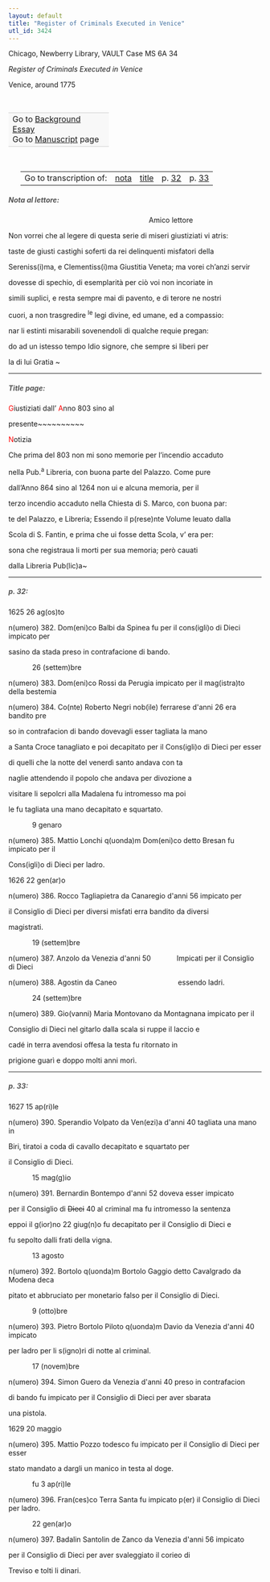 ```yaml
---
layout: default
title: "Register of Criminals Executed in Venice"
utl_id: 3424
---
```



Chicago, Newberry Library, VAULT Case MS 6A 34


*Register of Criminals Executed in Venice*


Venice, around 1775


 

<table border="0.5" cellpadding="1" cellspacing="1" style="width: 200px; background-color:#F8F8F8;"><tbody style="border-color:#ccc"><tr style="border-color:#ccc"><td>Go to <a href="{{ site.baseurl }}/essay/072" target="_blank">Background Essay</a><br />
			Go to <a href="{{ site.baseurl }}/www/record.html?id=072" target="_blank">Manuscript</a> page</td>
</tr></tbody></table>
 


<table border="0.5" cellpadding="1" cellspacing="1" style="width: 400px; margin-left: 0.25in;"><tbody><tr style="border-color:#B3B6B7"><td style="text-align:center">Go to transcription of:</td>
<td style="text-align:center"><a href="#1">nota</a></td>
<td style="text-align:center"><a href="#2">title</a></td>
<td style="text-align:center">p. <a href="#3">32</a></td>
<td style="text-align:center">p. <a href="#4">33</a></td>
</tr></tbody></table>
<h5 id="1" style="color:#555;">Nota al lettore:</h5>

                                                                       Amico lettore


Non vorrei che al legere di questa serie di miseri giustiziati vi atris:


taste de giusti castighi soferti da rei delinquenti misfatori della


Sereniss(i)ma, e Clementiss(i)ma Giustitia Veneta; ma vorei ch’anzi servir


dovesse di spechio, di esemplarità per ciò voi non incoriate in


simili suplici, e resta sempre mai di pavento, e di terore ne nostri


cuori, a non trasgredire <sup>le</sup> legi divine, ed umane, ed a compassio:


nar li estinti misarabili sovenendoli di qualche requie pregan:


do ad un istesso tempo Idio signore, che sempre si liberi per


la di lui Gratia ~


<hr /><h5 id="2" style="color:#555;">Title page:</h5>

<hi style="color:red;">G</hi>iustiziati dall’ <hi style="color:red;">A</hi>nno 803 sino al


presente~~~~~~~~~~


<hi style="color:red;">N</hi>otizia


Che prima del 803 non mi sono memorie per l’incendio accaduto


nella Pub.<sup>a</sup> Libreria, con buona parte del Palazzo. Come pure


dall’Anno 864 sino al 1264 non ui e alcuna memoria, per il


terzo incendio accaduto nella Chiesta di S. Marco, con buona par:


te del Palazzo, e Libreria; Essendo il p(rese)nte Volume leuato dalla


Scola di S. Fantin, e prima che ui fosse detta Scola, v’ era per:


sona che registraua li morti per sua memoria; però cauati


dalla Libreria Pub(lic)a~


<hr /><h5 id="3" style="color:#555;">p. 32:</h5>

1625 26 ag(os)to


n(umero) 382. Dom(eni)co Balbi da Spinea fu per il cons(igli)o di Dieci impicato per


sasino da stada preso in contrafacione di bando.


            26 (settem)bre


n(umero) 383. Dom(eni)co Rossi da Perugia impicato per il mag(istra)to della bestemia


n(umero) 384. Co(nte) Roberto Negri nob(ile) ferrarese d'anni 26 era bandito pre


so in contrafacion di bando dovevagli esser tagliata la mano


a Santa Croce tanagliato e poi decapitato per il Cons(igli)o di Dieci per esser


di quelli che la notte del venerdì santo andava con ta


naglie attendendo il popolo che andava per divozione a


visitare li sepolcri alla Madalena fu intromesso ma poi


le fu tagliata una mano decapitato e squartato.


            9 genaro


n(umero) 385. Mattio Lonchi q(uonda)m Dom(eni)co detto Bresan fu impicato per il


Cons(igli)o di Dieci per ladro.


1626 22 gen(ar)o


n(umero) 386. Rocco Tagliapietra da Canaregio d'anni 56 impicato per


il Consiglio di Dieci per diversi misfati erra bandito da diversi


magistrati.


            19 (settem)bre


n(umero) 387. Anzolo da Venezia d'anni 50             Impicati per il Consiglio di Dieci


n(umero) 388. Agostin da Caneo                               essendo ladri.


            24 (settem)bre


n(umero) 389. Gio(vanni) Maria Montovano da Montagnana impicato per il


Consiglio di Dieci nel gitarlo dalla scala si ruppe il laccio e


cadé in terra avendosi offesa la testa fu ritornato in


prigione guarì e doppo molti anni morì.


<hr /><h5 id="4" style="color:#555;">p. 33:</h5>

1627 15 ap(ri)le


n(umero) 390. Sperandio Volpato da Ven(ezi)a d'anni 40 tagliata una mano in


Biri, tiratoi a coda di cavallo decapitato e squartato per


il Consiglio di Dieci.


            15 mag(g)io


n(umero) 391. Bernardin Bontempo d'anni 52 doveva esser impicato


per il Consiglio di <s>Dieci</s> 40 al criminal ma fu intromesso la sentenza


eppoi il g(ior)no 22 giug(n)o fu decapitato per il Consiglio di Dieci e


fu sepolto dalli frati della vigna.


            13 agosto


n(umero) 392. Bortolo q(uonda)m Bortolo Gaggio detto Cavalgrado da Modena deca


pitato et abbruciato per monetario falso per il Consiglio di Dieci.


            9 (otto)bre


n(umero) 393. Pietro Bortolo Piloto q(uonda)m Davio da Venezia d'anni 40 impicato


per ladro per li s(igno)ri di notte al criminal.


            17 (novem)bre


n(umero) 394. Simon Guero da Venezia d'anni 40 preso in contrafacion


di bando fu impicato per il Consiglio di Dieci per aver sbarata


una pistola.         


1629 20 maggio


n(umero) 395. Mattio Pozzo todesco fu impicato per il Consiglio di Dieci per esser


stato mandato a dargli un manico in testa al doge.


            fu 3 ap(ri)le


n(umero) 396. Fran(ces)co Terra Santa fu impicato p(er) il Consiglio di Dieci per ladro.


            22 gen(ar)o


n(umero) 397. Badalin Santolin de Zanco da Venezia d'anni 56 impicato


per il Consiglio di Dieci per aver svaleggiato il corieo di


Treviso e tolti li dinari.


